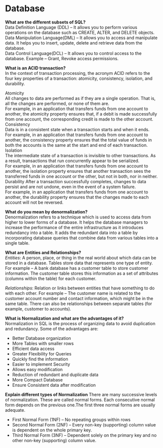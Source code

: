 # Database  
**What are the different subsets of SQL?**  
Data Definition Language (DDL) – It allows you to perform various operations on the database such as CREATE, ALTER, and DELETE objects.  
Data Manipulation Language(DML) – It allows you to access and manipulate data. It helps you to insert, update, delete and retrieve data from the database.  
Data Control Language(DCL) – It allows you to control access to the database. Example – Grant, Revoke access permissions.  

**What is an ACID transaction?**  
In the context of transaction processing, the acronym ACID refers to the four key properties of a transaction: atomicity, consistency, isolation, and durability.  

Atomicity  
All changes to data are performed as if they are a single operation. That is, all the changes are performed, or none of them are.  
For example, in an application that transfers funds from one account to another, the atomicity property ensures that, if a debit is made successfully from one account, the corresponding credit is made to the other account.  
Consistency  
Data is in a consistent state when a transaction starts and when it ends.  
For example, in an application that transfers funds from one account to another, the consistency property ensures that the total value of funds in both the accounts is the same at the start and end of each transaction.  
Isolation  
The intermediate state of a transaction is invisible to other transactions. As a result, transactions that run concurrently appear to be serialized.  
For example, in an application that transfers funds from one account to another, the isolation property ensures that another transaction sees the transferred funds in one account or the other, but not in both, nor in neither.  
Durability
After a transaction successfully completes, changes to data persist and are not undone, even in the event of a system failure.  
For example, in an application that transfers funds from one account to another, the durability property ensures that the changes made to each account will not be reversed.  

**What do you mean by denormalization?**  
Denormalization refers to a technique which is used to access data from higher to lower forms of a database. It helps the database managers to increase the performance of the entire infrastructure as it introduces redundancy into a table. It adds the redundant data into a table by incorporating database queries that combine data from various tables into a single table.  

**What are Entities and Relationships?**  
*Entities*:  A person, place, or thing in the real world about which data can be stored in a database. Tables store data that represents one type of entity. For example – A bank database has a customer table to store customer information. The customer table stores this information as a set of attributes (columns within the table) for each customer.  

*Relationships*: Relation or links between entities that have something to do with each other. For example – The customer name is related to the customer account number and contact information, which might be in the same table. There can also be relationships between separate tables (for example, customer to accounts).

**What is Normalization and what are the advantages of it?**  
Normalization in SQL is the process of organizing data to avoid duplication and redundancy. Some of the advantages are:  

- Better Database organization
- More Tables with smaller rows
- Efficient data access
- Greater Flexibility for Queries
- Quickly find the information
- Easier to implement Security
- Allows easy modification
- Reduction of redundant and duplicate data
- More Compact Database
- Ensure Consistent data after modification   

**Explain different types of Normalization**
There are many successive levels of normalization. These are called normal forms. Each consecutive normal form depends on the previous one.The first three normal forms are usually adequate.  

- First Normal Form (1NF) – No repeating groups within rows
- Second Normal Form (2NF) – Every non-key (supporting) column value is dependent on the whole primary key.
- Third Normal Form (3NF) – Dependent solely on the primary key and no other non-key (supporting) column value.